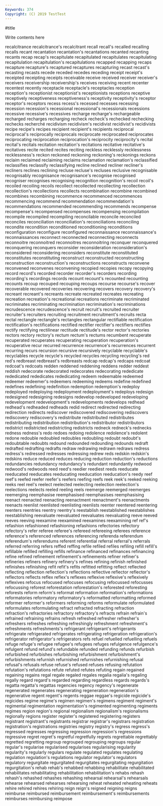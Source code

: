 ```yaml
---
Keywords: 374
Copyright: (C) 2019 TestTest
---
```


#title

Write contents here

recalcitrance recalcitrance's recalcitrant recall recall's recalled recalling recalls recant recantation
recantation's recantations recanted recanting recants recap recap's recapitulate recapitulated recapitulates
recapitulating recapitulation recapitulation's recapitulations recapped recapping recaps recapture recapture's recaptured
recaptures recapturing recast recast's recasting recasts recede receded recedes receding
receipt receipt's receipted receipting receipts receivable receive received receiver receiver's
receivers receivership receivership's receives receiving recent recenter recentest recently receptacle
receptacle's receptacles reception reception's receptionist receptionist's receptionists receptions receptive receptively
receptiveness receptiveness's receptivity receptivity's receptor receptor's receptors recess recess's recessed
recesses recessing recession recession's recessional recessional's recessionals recessions recessive recessive's
recessives recharge recharge's rechargeable recharged recharges recharging recheck recheck's rechecked
rechecking rechecks recherché recidivism recidivism's recidivist recidivist's recidivists recipe recipe's
recipes recipient recipient's recipients reciprocal reciprocal's reciprocally reciprocals reciprocate reciprocated
reciprocates reciprocating reciprocation reciprocation's reciprocity reciprocity's recital recital's recitals recitation
recitation's recitations recitative recitative's recitatives recite recited recites reciting reckless
recklessly recklessness recklessness's reckon reckoned reckoning reckoning's reckonings reckons reclaim
reclaimed reclaiming reclaims reclamation reclamation's reclassified reclassifies reclassify reclassifying recline
reclined recliner recliner's recliners reclines reclining recluse recluse's recluses reclusive
recognisable recognisably recognisance recognisance's recognise recognised recogniser recognises recognising recognition
recognition's recoil recoil's recoiled recoiling recoils recollect recollected recollecting recollection
recollection's recollections recollects recombination recombine recombined recombines recombining recommence recommenced
recommences recommencing recommend recommendation recommendation's recommendations recommended recommending recommends recompense
recompense's recompensed recompenses recompensing recompilation recompile recompiled recompiling reconcilable reconcile
reconciled reconciles reconciliation reconciliation's reconciliations reconciling recondite recondition reconditioned reconditioning
reconditions reconfiguration reconfigure reconfigured reconnaissance reconnaissance's reconnaissances reconnect reconnected reconnecting
reconnects reconnoitre reconnoitred reconnoitres reconnoitring reconquer reconquered reconquering reconquers reconsider
reconsideration reconsideration's reconsidered reconsidering reconsiders reconstitute reconstituted reconstitutes reconstituting reconstruct
reconstructed reconstructing reconstruction reconstruction's reconstructions reconstructs reconvene reconvened reconvenes reconvening
recopied recopies recopy recopying record record's recorded recorder recorder's recorders
recording recording's recordings records recount recount's recounted recounting recounts recoup
recouped recouping recoups recourse recourse's recover recoverable recovered recoveries recovering
recovers recovery recovery's recreant recreant's recreants recreate recreated recreates recreating
recreation recreation's recreational recreations recriminate recriminated recriminates recriminating recrimination recrimination's
recriminations recrudescence recrudescence's recruit recruit's recruited recruiter recruiter's recruiters recruiting
recruitment recruitment's recruits recta rectal rectangle rectangle's rectangles rectangular rectifiable
rectification rectification's rectifications rectified rectifier rectifier's rectifiers rectifies rectify rectifying
rectilinear rectitude rectitude's rector rector's rectories rectors rectory rectory's rectum
rectum's rectums recumbent recuperate recuperated recuperates recuperating recuperation recuperation's recuperative
recur recurred recurrence recurrence's recurrences recurrent recurring recurs recursion recursive
recursively recyclable recyclable's recyclables recycle recycle's recycled recycles recycling recycling's
red red's redbreast redbreast's redbreasts redcap redcap's redcaps redcoat redcoat's
redcoats redden reddened reddening reddens redder reddest reddish redecorate redecorated
redecorates redecorating rededicate rededicated rededicates rededicating redeem redeemable redeemed redeemer
redeemer's redeemers redeeming redeems redefine redefined redefines redefining redefinition redemption
redemption's redeploy redeployed redeploying redeployment redeployment's redeploys redesign redesigned redesigning
redesigns redevelop redeveloped redeveloping redevelopment redevelopment's redevelopments redevelops redhead redhead's
redheaded redheads redid redirect redirected redirecting redirection redirects rediscover rediscovered
rediscovering rediscovers rediscovery rediscovery's redistribute redistributed redistributes redistributing redistribution redistribution's
redistributor redistributors redistrict redistricted redistricting redistricts redneck redneck's rednecks redness
redness's redo redoes redoing redolence redolence's redolent redone redouble redoubled
redoubles redoubling redoubt redoubt's redoubtable redoubts redound redounded redounding redounds
redraft redrafted redrafting redrafts redraw redrawing redrawn redraws redress redress's
redressed redresses redressing redrew reds redskin redskin's redskins reduce reduced
reduces reducing reduction reduction's reductions redundancies redundancy redundancy's redundant redundantly
redwood redwood's redwoods reed reed's reedier reediest reeds reeducate reeducated
reeducates reeducating reeducation reeducation's reedy reef reef's reefed reefer reefer's
reefers reefing reefs reek reek's reeked reeking reeks reel reel's
reelect reelected reelecting reelection reelection's reelections reelects reeled reeling reels
reemerge reemerged reemerges reemerging reemphasise reemphasised reemphasises reemphasising reenact reenacted
reenacting reenactment reenactment's reenactments reenacts reenlist reenlisted reenlisting reenlists reenter
reentered reentering reenters reentries reentry reentry's reestablish reestablished reestablishes reestablishing
reevaluate reevaluated reevaluates reevaluating reeve reeved reeves reeving reexamine reexamined
reexamines reexamining ref ref's refashion refashioned refashioning refashions refectories refectory
refectory's refer referee referee's refereed refereeing referees reference reference's referenced
references referencing referenda referendum referendum's referendums referent referential referral referral's
referrals referred referring refers reffed reffing refile refiled refiles refiling
refill refill's refillable refilled refilling refills refinance refinanced refinances refinancing
refine refined refinement refinement's refinements refiner refiner's refineries refiners refinery
refinery's refines refining refinish refinished refinishes refinishing refit refit's refits
refitted refitting reflect reflected reflecting reflection reflection's reflections reflective reflector
reflector's reflectors reflects reflex reflex's reflexes reflexive reflexive's reflexively reflexives
refocus refocused refocuses refocusing refocussed refocusses refocussing reforest reforestation reforestation's
reforested reforesting reforests reform reform's reformat reformation reformation's reformations reformatories
reformatory reformatory's reformatted reformatting reformed reformer reformer's reformers reforming reforms
reformulate reformulated reformulates reformulating refract refracted refracting refraction refraction's refractories
refractory refractory's refracts refrain refrain's refrained refraining refrains refresh refreshed
refresher refresher's refreshers refreshes refreshing refreshingly refreshment refreshment's refreshments refreshments's
refrigerant refrigerant's refrigerants refrigerate refrigerated refrigerates refrigerating refrigeration refrigeration's refrigerator
refrigerator's refrigerators refs refuel refuelled refuelling refuels refuge refuge's refugee
refugee's refugees refuges refulgence refulgence's refulgent refund refund's refundable refunded
refunding refunds refurbish refurbished refurbishes refurbishing refurbishment refurbishment's refurbishments refurnish
refurnished refurnishes refurnishing refusal refusal's refusals refuse refuse's refused refuses
refusing refutation refutation's refutations refute refuted refutes refuting regain regained
regaining regains regal regale regaled regales regalia regalia's regaling regally
regard regard's regarded regarding regardless regards regards's regatta regatta's regattas
regencies regency regency's regenerate regenerated regenerates regenerating regeneration regeneration's regenerative
regent regent's regents reggae reggae's regicide regicide's regicides regime regime's
regimen regimen's regimens regiment regiment's regimental regimentation regimentation's regimented regimenting
regiments regimes region region's regional regionalism regionalism's regionalisms regionally regions
register register's registered registering registers registrant registrant's registrants registrar registrar's
registrars registration registration's registrations registries registry registry's regress regress's regressed
regresses regressing regression regression's regressions regressive regret regret's regretful regretfully
regrets regrettable regrettably regretted regretting regroup regrouped regrouping regroups regular
regular's regularise regularised regularises regularising regularity regularity's regularly regulars regulate
regulated regulates regulating regulation regulation's regulations regulator regulator's regulators regulatory
regurgitate regurgitated regurgitates regurgitating regurgitation regurgitation's rehab rehab's rehabbed rehabbing
rehabilitate rehabilitated rehabilitates rehabilitating rehabilitation rehabilitation's rehabs rehash rehash's rehashed
rehashes rehashing rehearsal rehearsal's rehearsals rehearse rehearsed rehearses rehearsing reheat
reheated reheating reheats rehire rehired rehires rehiring reign reign's reigned
reigning reigns reimburse reimbursed reimbursement reimbursement's reimbursements reimburses reimbursing reimpose
